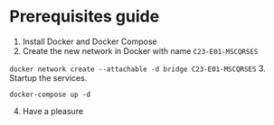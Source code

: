 ﻿# Prerequisites guide

1. Install Docker and Docker Compose
2. Create the new network in Docker with name `C23-E01-MSCQRSES`

``
docker network create --attachable -d bridge C23-E01-MSCQRSES
``
3. Startup the services.

``
docker-compose up -d
``

4. Have a pleasure